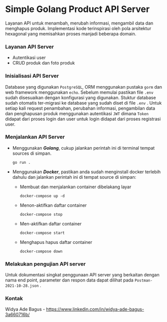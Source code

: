 # Simple Golang Product API Server
Layanan API untuk menambah, merubah informasi, mengambil data dan menghapus produk.
Implementasi kode terinspirasi oleh pola arsitektur hexagonal yang memisahkan proses manjadi beberapa domain.

### Layanan API Server
-    Autentikasi user
-    CRUD produk dan foto produk

### Inisialisasi API Server
Database yang digunakan `PostgreSQL`, ORM menggunakan pustaka `gorm` dan web framework menggunakan ```echo```. Sebelum memulai pastikan
file ```.env``` sudah disesuaikan dengan konfigurasi yang digunakan. Stuktur database sudah otomatis ter-migrasi ke database yang sudah diset di file ```.env``` . Untuk setiap kali request penambahan,
perubahan informasi, pengambilan data dan penghapusan produk menggunakan autentikasi ``JWT`` dimana ```Token``` didapat dari proses login 
dan user untuk login didapat dari proses registrasi user.

### Menjalankan API Server
-    Menggunakan ***Golang***, cukup jalankan perintah ini di terminal tempat sources di simpan.
     ```console
     go run .
     ```
-    Menggunakan ***Docker***, pastikan anda sudah menginstall docker terlebih dahulu dan jalankan perintah ini di tempat source di simpan:<br>
     - Membuat dan menjalankan container dibelakang layar
     
        ```console
        docker-compose up -d
        ```
     
     - Menon-aktifkan daftar container
     
        ```console
        docker-compose stop
        ```
        
     - Men-aktifkan daftar container
     
        ```console
        docker-compose start
        ```
        
     - Menghapus hapus daftar container
     
        ```console
        docker-compose down
        ```

### Melakukan pengujian API server
Untuk dokumentasi singkat penggunaan API server yang berkaitan dengan nama end point, parameter dan respon data dapat dilihat pada ```Postman-2021-10-28.json``` .

### Kontak
Widya Ade Bagus - https://www.linkedin.com/in/widya-ade-bagus-3a660716b/
